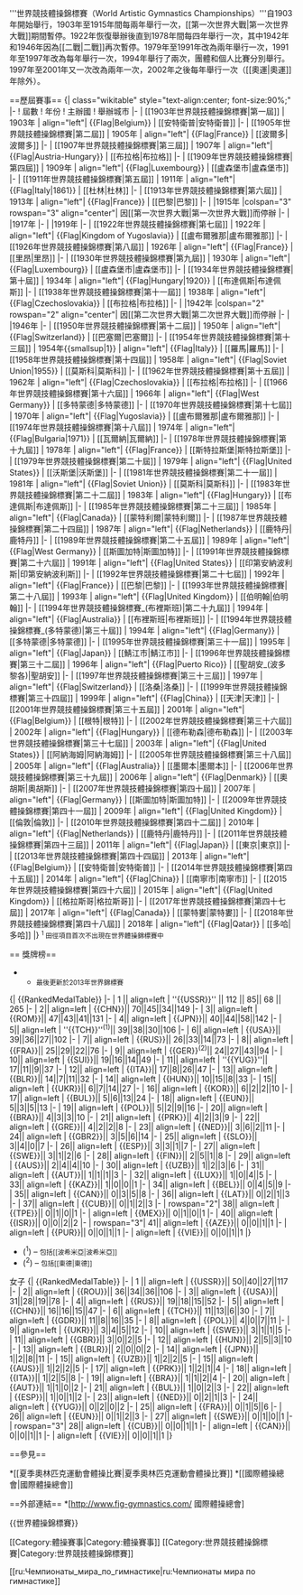 '''世界競技體操錦標賽（World Artistic Gymnastics Championships）'''自1903年開始舉行，1903年至1915年間每兩年舉行一次，[[第一次世界大戰|第一次世界大戰]]期間暫停。1922年恢復舉辦後直到1978年間每四年舉行一次，其中1942年和1946年因為[[二戰|二戰]]再次暫停。1979年至1991年改為兩年舉行一次，1991年至1997年改為每年舉行一次，1994年舉行了兩次，團體和個人比賽分別舉行。1997年至2001年又一次改為兩年一次，2002年之後每年舉行一次（[[奧運|奧運]]年除外）。

==歷屆賽事==
{| class="wikitable" style="text-align:center; font-size:90%;"
|- 
! 屆數
! 年份
! 主辦國
! 舉辦城市
|- 
| [[1903年世界競技體操錦標賽|第一屆]]
| 1903年
| align="left"| {{Flag|Belgium}}
| [[安特衛普|安特衛普]]
|- 
| [[1905年世界競技體操錦標賽|第二屆]]
| 1905年
| align="left"| {{Flag|France}}
| [[波爾多|波爾多]]
|- 
| [[1907年世界競技體操錦標賽|第三屆]]
| 1907年
| align="left"| {{Flag|Austria-Hungary}}
| [[布拉格|布拉格]]
|- 
| [[1909年世界競技體操錦標賽|第四屆]]
| 1909年
| align="left"| {{Flag|Luxembourg}}
| [[盧森堡市|盧森堡市]]
|- 
| [[1911年世界競技體操錦標賽|第五屆]]
| 1911年
| align="left"| {{Flag|Italy|1861}}
| [[杜林|杜林]]
|- 
| [[1913年世界競技體操錦標賽|第六屆]]
| 1913年
| align="left"| {{Flag|France}}
| [[巴黎|巴黎]]
|-
|
|1915年
|colspan="3" rowspan="3" align="center"| 因[[第一次世界大戰|第一次世界大戰]]而停辦
|-
|
|1917年
|-
|
|1919年
|- 
| [[1922年世界競技體操錦標賽|第七屆]]
| 1922年
| align="left"| {{Flag|Kingdom of Yugoslavia}}
| [[盧布爾雅那|盧布爾雅那]]
|- 
| [[1926年世界競技體操錦標賽|第八屆]]
| 1926年
| align="left"| {{Flag|France}}
| [[里昂|里昂]]
|- 
| [[1930年世界競技體操錦標賽|第九屆]]
| 1930年
| align="left"| {{Flag|Luxembourg}}
| [[盧森堡市|盧森堡市]]
|- 
| [[1934年世界競技體操錦標賽|第十屆]]
| 1934年
| align="left"| {{Flag|Hungary|1920}}
| [[布達佩斯|布達佩斯]]
|- 
| [[1938年世界競技體操錦標賽|第十一屆]]
| 1938年
| align="left"| {{Flag|Czechoslovakia}}
| [[布拉格|布拉格]]
|-
|
|1942年
|colspan="2" rowspan="2" align="center"| 因[[第二次世界大戰|第二次世界大戰]]而停辦
|-
|
|1946年
|- 
| [[1950年世界競技體操錦標賽|第十二屆]]
| 1950年
| align="left"| {{Flag|Switzerland}}
| [[巴塞爾|巴塞爾]]
|- 
| [[1954年世界競技體操錦標賽|第十三屆]]
| 1954年{{smallsup|1}}
| align="left"| {{Flag|Italy}}
| [[羅馬|羅馬]]
|- 
| [[1958年世界競技體操錦標賽|第十四屆]]
| 1958年
| align="left"| {{Flag|Soviet Union|1955}}
| [[莫斯科|莫斯科]]
|- 
| [[1962年世界競技體操錦標賽|第十五屆]]
| 1962年
| align="left"| {{Flag|Czechoslovakia}}
| [[布拉格|布拉格]]
|- 
| [[1966年世界競技體操錦標賽|第十六屆]]
| 1966年
| align="left"| {{Flag|West Germany}}
| [[多特蒙德|多特蒙德]]
|- 
| [[1970年世界競技體操錦標賽|第十七屆]]
| 1970年
| align="left"| {{Flag|Yugoslavia}}
| [[盧布爾雅那|盧布爾雅那]]
|- 
| [[1974年世界競技體操錦標賽|第十八屆]]
| 1974年
| align="left"| {{Flag|Bulgaria|1971}}
| [[瓦爾納|瓦爾納]]
|- 
| [[1978年世界競技體操錦標賽|第十九屆]]
| 1978年
| align="left"| {{Flag|France}}
| [[斯特拉斯堡|斯特拉斯堡]]
|- 
| [[1979年世界競技體操錦標賽|第二十屆]]
| 1979年
| align="left"| {{Flag|United States}}
| [[沃斯堡|沃斯堡]]
|- 
| [[1981年世界競技體操錦標賽|第二十一屆]]
| 1981年
| align="left"| {{Flag|Soviet Union}}
| [[莫斯科|莫斯科]]
|- 
| [[1983年世界競技體操錦標賽|第二十二屆]]
| 1983年
| align="left"| {{Flag|Hungary}}
| [[布達佩斯|布達佩斯]]
|- 
| [[1985年世界競技體操錦標賽|第二十三屆]]
| 1985年
| align="left"| {{Flag|Canada}}
| [[蒙特利爾|蒙特利爾]]
|- 
| [[1987年世界競技體操錦標賽|第二十四屆]]
| 1987年
| align="left"| {{Flag|Netherlands}}
| [[鹿特丹|鹿特丹]]
|- 
| [[1989年世界競技體操錦標賽|第二十五屆]]
| 1989年
| align="left"| {{Flag|West Germany}}
| [[斯圖加特|斯圖加特]]
|- 
| [[1991年世界競技體操錦標賽|第二十六屆]]
| 1991年
| align="left"| {{Flag|United States}}
| [[印第安納波利斯|印第安納波利斯]]
|- 
| [[1992年世界競技體操錦標賽|第二十七屆]]
| 1992年
| align="left"| {{Flag|France}}
| [[巴黎|巴黎]]
|- 
| [[1993年世界競技體操錦標賽|第二十八屆]]
| 1993年
| align="left"| {{Flag|United Kingdom}}
| [[伯明翰|伯明翰]]
|- 
| [[1994年世界競技體操錦標賽_(布裡斯班)|第二十九屆]]
| 1994年
| align="left"| {{Flag|Australia}}
| [[布裡斯班|布裡斯班]]
|- 
| [[1994年世界競技體操錦標賽_(多特蒙德)|第三十屆]]
| 1994年
| align="left"| {{Flag|Germany}}
| [[多特蒙德|多特蒙德]]
|- 
| [[1995年世界競技體操錦標賽|第三十一屆]]
| 1995年
| align="left"| {{Flag|Japan}}
| [[鯖江市|鯖江市]]
|- 
| [[1996年世界競技體操錦標賽|第三十二屆]]
| 1996年
| align="left"| {{Flag|Puerto Rico}}
| [[聖胡安_(波多黎各)|聖胡安]]
|- 
| [[1997年世界競技體操錦標賽|第三十三屆]]
| 1997年
| align="left"| {{Flag|Switzerland}}
| [[洛桑|洛桑]]
|- 
| [[1999年世界競技體操錦標賽|第三十四屆]]
| 1999年
| align="left"| {{Flag|China}}
| [[天津|天津]]
|- 
| [[2001年世界競技體操錦標賽|第三十五屆]]
| 2001年
| align="left"| {{Flag|Belgium}}
| [[根特|根特]]
|- 
| [[2002年世界競技體操錦標賽|第三十六屆]]
| 2002年
| align="left"| {{Flag|Hungary}}
| [[德布勒森|德布勒森]]
|- 
| [[2003年世界競技體操錦標賽|第三十七屆]]
| 2003年
| align="left"| {{Flag|United States}}
| [[阿納海姆|阿納海姆]]
|- 
| [[2005年世界競技體操錦標賽|第三十八屆]]
| 2005年
| align="left"| {{Flag|Australia}}
| [[墨爾本|墨爾本]]
|- 
| [[2006年世界競技體操錦標賽|第三十九屆]]
| 2006年
| align="left"| {{Flag|Denmark}}
| [[奧胡斯|奧胡斯]]
|- 
| [[2007年世界競技體操錦標賽|第四十屆]]
| 2007年
| align="left"| {{Flag|Germany}}
| [[斯圖加特|斯圖加特]]
|- 
| [[2009年世界競技體操錦標賽|第四十一屆]]
| 2009年
| align="left"| {{Flag|United Kingdom}}
| [[倫敦|倫敦]]
|- 
| [[2010年世界競技體操錦標賽|第四十二屆]]
| 2010年
| align="left"| {{Flag|Netherlands}}
| [[鹿特丹|鹿特丹]]
|- 
| [[2011年世界競技體操錦標賽|第四十三屆]]
| 2011年
| align="left"| {{Flag|Japan}}
| [[東京|東京]]
|- 
| [[2013年世界競技體操錦標賽|第四十四屆]]
| 2013年
| align="left"| {{Flag|Belgium}}
| [[安特衛普|安特衛普]]
|- 
| [[2014年世界競技體操錦標賽|第四十五屆]]
| 2014年
| align="left"| {{Flag|China}}
| [[南寧市|南寧市]]
|- 
| [[2015年世界競技體操錦標賽|第四十六屆]]
| 2015年
| align="left"| {{Flag|United Kingdom}}
| [[格拉斯哥|格拉斯哥]]
|- 
| [[2017年世界競技體操錦標賽|第四十七屆]]
| 2017年
| align="left"| {{Flag|Canada}}
| [[蒙特婁|蒙特婁]]
|- 
| [[2018年世界競技體操錦標賽|第四十八屆]]
| 2018年
| align="left"| {{Flag|Qatar}}
| [[多哈|多哈]]
|}
<small><sup>1</sup> 田徑項目首次不出現在世界體操錦標賽中</small>

== 獎牌榜==
* * <small>最後更新於2013年世界錦標賽</small>

{| {{RankedMedalTable}} 
|-
| 1 || align=left | ''{{USSR}}'' || 112 || 85|| 68 || 265
|-
| 2|| align=left | {{CHN}}|| 70||45||34||149
|-
| 3|| align=left | {{ROM}}|| 47||43||41||131
|-
| 4|| align=left | {{JPN}}|| 40||44||58||142
|-
| 5|| align=left | ''{{TCH}}''<sup>(1)</sup>|| 39||38||30||106
|-
| 6|| align=left | {{USA}}|| 39||36||27||102
|-
| 7|| align=left | {{RUS}}|| 26||33||14||73
|-
| 8|| align=left | {{FRA}}|| 25||29||22||76
|-
| 9|| align=left | {{GER}}<sup>(2)</sup>|| 24||27||43||94
|-
| 10|| align=left | {{SUI}}|| 19||16||14||49
|-
| 11|| align=left | ''{{YUG}}''|| 17||11||9||37
|-
| 12|| align=left | {{ITA}}|| 17||8||26||47
|-
| 13|| align=left | {{BLR}}|| 14||7||11||32
|-
| 14|| align=left | {{HUN}}|| 10||15||8||33
|-
| 15|| align=left | {{UKR}}|| 6||7||14||27
|-
| 16|| align=left | {{KOR}}|| 6||2||2||10
|-
| 17|| align=left | {{BUL}}|| 5||6||13||24
|-
| 18|| align=left | {{EUN}}|| 5||3||5||13
|-
| 19|| align=left | {{POL}}|| 5||2||9||16
|-
| 20|| align=left | {{BRA}}|| 4||3||3||10
|-
| 21|| align=left | {{PRK}}|| 4||2||3||9
|-
| 22|| align=left | {{GRE}}|| 4||2||2||8
|-
| 23|| align=left | {{NED}}|| 3||6||2||11
|-
| 24|| align=left | {{GBR2}}|| 3||5||6||14
|-
| 25|| align=left | {{SLO}}|| 3||4||0||7
|-
| 26|| align=left | {{ESP}}|| 3||3||1||7
|- 
| 27|| align=left | {{SWE}}|| 3||1||2||6
|-
| 28|| align=left | {{FIN}}|| 2||5||1||8
|- 
| 29|| align=left | {{AUS}}|| 2||4||4||10
|-
| 30|| align=left | {{UZB}}|| 1||2||3||6
|-
| 31|| align=left | {{AUT}}|| 1||1||1||3
|-
| 32|| align=left | {{LUX}}|| 1||0||4||5
|-
| 33|| align=left | {{KAZ}}|| 1||0||0||1
|-
| 34|| align=left | {{BEL}}|| 0||4||5||9
|-
| 35|| align=left | {{CAN}}|| 0||3||5||8
|-
| 36|| align=left | {{LAT}}|| 0||2||1||3
|-
| 37|| align=left | {{CUB}}|| 0||1||2||3
|-
| rowspan="2"| 38|| align=left | {{TPE}}|| 0||1||0||1
|-
| align=left | {{MEX}}|| 0||1||0||1
|- 
| 40|| align=left | {{ISR}}|| 0||0||2||2
|- 
| rowspan="3"| 41|| align=left | {{AZE}}|| 0||0||1||1
|-
| align=left | {{PUR}}|| 0||0||1||1
|-
| align=left | {{VIE}}|| 0||0||1||1
|}
* (<sup>1</sup>) – <small>包括[[波希米亞|波希米亞]]</small>
* (<sup>2</sup>) – <small>包括[[東德|東德]]</small>

女子
{| {{RankedMedalTable}} 
|-
| 1 || align=left | {{USSR}}|| 50||40||27||117
|-
| 2|| align=left | {{ROU}}|| 36||34||36||106
|-
| 3|| align=left | {{USA}}|| 31||28||19||78
|-
| 4|| align=left | {{RUS}}|| 19||18||15||52
|-
| 5|| align=left | {{CHN}}|| 16||16||15||47
|-
| 6|| align=left | {{TCH}}|| 11||13||6||30
|-
| 7|| align=left | {{GDR}}|| 11||8||16||35
|-
| 8|| align=left | {{POL}}|| 4||0||7||11
|-
| 9|| align=left | {{UKR}}|| 3||4||5||12
|-
| 10|| align=left | {{SWE}}|| 3||1||1||5
|-
| 11|| align=left | {{GBR}}|| 3||0||2||5
|-
| 12|| align=left | {{HUN}}|| 2||5||3||10
|-
| 13|| align=left | {{BLR}}|| 2||0||0||2
|-
| 14|| align=left | {{JPN}}|| 1||2||8||11
|-
| 15|| align=left | {{UZB}}|| 1||2||2||5
|-
| 15|| align=left | {{AUS}}|| 1||2||2||5
|-
| 17|| align=left | {{PRK}}|| 1||2||1||4
|-
| 18|| align=left | {{ITA}}|| 1||2||5||8
|-
| 19|| align=left | {{BRA}}|| 1||1||2||4
|-
| 20|| align=left | {{AUT}}|| 1||1||0||2
|-
| 21|| align=left | {{BUL}}|| 1||0||2||3
|-
| 22|| align=left | {{ESP}}|| 1||0||1||2
|-
| 23|| align=left | {{NED}}|| 0||2||1||3
|- 
| 24|| align=left | {{YUG}}|| 0||2||0||2
|-
| 25|| align=left | {{FRA}}|| 0||1||5||6
|-
| 26|| align=left | {{EUN}}|| 0||1||2||3
|-
| 27|| align=left | {{SWE}}|| 0||1||0||1
|- 
| rowspan="3"| 28|| align=left | {{CUB}}|| 0||0||1||1
|-
| align=left | {{CAN}}|| 0||0||1||1
|-
| align=left | {{VIE}}|| 0||0||1||1
|}

==參見==

*[[夏季奧林匹克運動會體操比賽|夏季奧林匹克運動會體操比賽]]
*[[國際體操總會|國際體操總會]]

==外部連結==
*[http://www.fig-gymnastics.com/ 國際體操總會]

{{世界體操錦標賽}}

[[Category:體操賽事|Category:體操賽事]]
[[Category:世界競技體操錦標賽|Category:世界競技體操錦標賽]]

[[ru:Чемпионаты_мира_по_гимнастике|ru:Чемпионаты мира по гимнастике]]